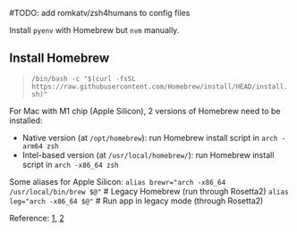 #TODO: add romkatv/zsh4humans to config files

Install `pyenv` with Homebrew but `nvm` manually.

## Install Homebrew
> `/bin/bash -c "$(curl -fsSL https://raw.githubusercontent.com/Homebrew/install/HEAD/install.sh)"`

For Mac with M1 chip (Apple Silicon), 2 versions of Homebrew need to be installed:
- Native version (at `/opt/homebrew`): run Homebrew install script in `arch -arm64 zsh`
- Intel-based version (at `/usr/local/homebrew/`): run Homebrew install script in `arch -x86_64 zsh`

Some aliases for Apple Silicon:
`alias brewr="arch -x86_64 /usr/local/bin/brew $@"`  # Legacy Homebrew (run through Rosetta2)
`alias leg="arch -x86_64 $@"`                        # Run app in legacy mode (through Rosetta2)

Reference: [1](https://www.wisdomgeek.com/development/installing-intel-based-packages-using-homebrew-on-the-m1-mac/), 
[2](https://medium.com/m/global-identity?redirectUrl=https%3A%2F%2Fcodeburst.io%2Fmy-ultimate-m1-mac-developer-setup-cfdb2daeed2d)